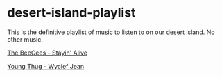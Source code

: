 # desert-island-playlist
This is the definitive playlist of music to listen to on our desert island. No other music.

[The BeeGees - Stayin' Alive](https://www.youtube.com/watch?v=I_izvAbhExY)







[Young Thug - Wyclef Jean](https://www.youtube.com/watch?v=_9L3j-lVLwk)
